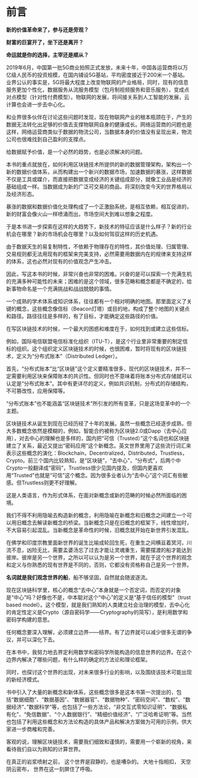 # 前言

**新的价值革命来了，参与还是旁观？**

**财富的巨宴开了，坐下还是离开？**

**命运就是你的选择，主宰还是顺从？**


2019年6月，中国第一批5G商业拍照正式发放，未来十年，中国各运营商将以万亿级人民币的投资规模，在国内铺设5G基站，平均密度接近于200米一个基站。业界公认的事实是，5G将最大程度上改变物联网的产业格局，同时，现有的信息服务更加个性化，数据服务从流服务模型（包月制视频服务和音乐服务），变成点对点模型（针对性付费模型）。物联网的发展，将间接关系到人工智能的发展，云计算也会进一步去中心化。

和业界很多伙伴在讨论这些问题时发现，现在物联网产业的根本瓶颈在于，产生的数据无法转化出足够的价值去支撑物联网自身的健康成长。网络运营商的问题也是这样，网络运营商类似于数据的物流公司，当数据本身的价值没有呈现出来，物流公司也很难找到自己盈利的支撑点。

给数据赋予价值，是一个必然的趋势，也是必须解决的问题。

本书的重点就放在，如何利用区块链技术所提供的新的数据管理架构，架构出一个新的数据价值体系，从而构建出一个新兴的数据市场，加速数据的暴涨，这样数据不仅是工具或媒介，而直接把数据变成经济的关键组成部分，就像工业品是经济的基础组成一样。当数据成为新的广泛可交易的商品，将深刻改变今天的世界格局以及经济形态。

暴涨的数据和数据价值化处理构成了一个正激励系统，是相互依赖，相互促进的，新的财富会像火山一样喷涌而出，市场空间大到难以想象之程度。

于是本书进一步探索在这样的大趋势下，新技术的特征应该是什么样子？新的行业机会在哪里？新的市场机会在哪里？以及如何驾驭这样的历史机遇。

由于数据天生的易复制特性，不依赖于物理存在的特性，其价值处理、归属管理、交易规则都无法用现有的框架来完美支持，必然需要用数据内在的规律来支持这样的体系，这也必然对现有的价值观念产生冲击。

因此，写这本书的时候，非常兴奋也非常的困难。兴奋的是可以探索一个充满生机的充满多种可能性的未来；困难的是这个领域，很多范畴和概念都是不确定的，给新事物命名是一个充满挑战和战战兢兢的事情。

一个成熟的学术体系或知识体系，往往都有一个相对明确的地图。那里面定义了关键的概念，这些概念像信标（Beacon灯塔）或目的地，构成了整个地图的关键点和路径。路径往往是多样的，有了目标，才能确定这些路径的价值。

在写区块链技术的时候，一个最大的困惑和难度在于，如何找到或建立这些信标。

例如，国际电信联盟电信标准化组织（ITU-T），是这个行业里非常重要的制定信标的组织。这个组织定义区块链技术的时候，也很困难，暂时将现有的区块链技术，定义为“分布式账本”（Distributed Ledger）。

首先，“分布式账本”比“区块链”这个定义要精准很多，现代的区块链技术，并不一定需要利用区块来保障账本的共识性。但同时也不意味着将账本分布式存储就可以认定是“分布式账本”。其中有更详尽的定义，例如共识机制，分布式的存储结构，不可篡改性，应用保障等。

“分布式账本”也不能涵盖“区块链技术”所引发的所有变革，只是这场变革中的一个主题。

区块链技术从诞生到现在已经历经了十年的发展。虽然一些概念已经逐步成熟，但大多数概念依然是模糊的，例如，智能合约被称为区块链2.0或Dapp（去中心应用），对去中心的理解也是多样的，国内把“可信（Trusted）”这个名词也和区块链建立了关系，最近又提出“密码应用”这个新概念。英文世界里用了这些流行词汇来表示这些概念的演化：Blockchain，Decentralized，Distributed，Trustless，Crypto。前三个国内比较熟知，是“区块链”，“去中心”，“分布式”，后两个中Crypto一般翻译成“密码”，Trustless很少见国内提及，但国内更喜欢用“Trusted”也就是“可信”这个概念。因为很多业者认为“去中心”这个词汇有些敏感。但Trustless则更不好理解。

这是人类语言，作为形式体系，在面对新概念或新的范畴的时候必然所面临的困境。

我们不得不利用隐喻去构造新的概念，利用隐喻在新概念和旧概念之间建立一个可以用旧概念去解读新概念的桥梁。当新概念只是在旧概念的框架下，线性增加时，不大容易引起混乱。当新概念是革命性的时候，旧概念就开始在新世界引发混乱。

在佛学和印度宗教里面新世界的诞生比喻成轮回生死，在重生之间横亘着冥河，川流不息，凶险无比，需要孟婆汤忘了过去才能让灵魂重生，需要摆渡的船才能达到彼岸。彼岸是另一个世界，之所以可以认为是另一个世界，就在于这个世界的观念和定义与你熟悉的现有世界是不同的，否则，它都没有资格称自己是另一个世界。

**名词就是我们观念世界的船**，船不够坚固，自然就会随波逐流。

现在区块链科学里，核心的概念“去中心”本身就是一个否定词，而否定的对象是“中心”吗？好像也不是，中本聪对这个“中心”的定义是“基于信任的模型”（trust based model）。这个模型，就是我们熟知的人类建立社会治理的模型，去中心化的肯定性定义是Crypto（源自密码学——Cryptography的简写），是利用数学和密码学构建的意思。

任何概念要深入理解，必须建立边界——结界。有了边界就可以减少很多无谓的争议，并可以深化下去。

在本书中，我努力地去界定利用数学和密码学所能构造的信息世界的边界。在这个边界内解决了哪些问题，有什么样的确定的方法论和理论框架。

同时，也探讨这个世界的出现，对未来很多行业的影响，以及围绕该技术可能出现的新经济模式。

书中引入了大量的新概念和新体系，这些概念很多是这本书第一次提出的，包括“数据细胞”、“数据基因”、“数据器官”、“数据物种”、“密码空间”、“数权”、“数据经济”、”数据科学“等，也包括了一些方法论，“非交互式零知识证明”、“数据私有化”、“免信数据”、“个人数据银行”、“精细价值经济”、“广泛哈希证明”等。当然也包括了利用这些概念和方法论构造的具体产品和解决方案做为可用的示例，供大家进一步商榷和完善。

客观的说，理解区块链技术，需要我们细致和谨慎的，需要用一个崭新的视角，来看待我们自以为熟知的计算世界。

在真正的岩浆喷射之前，
这个世界是寂静的，也是嘈杂的。
大地十指相扣，
天空阴云密布，
世界在这一刻屏住了呼吸。

